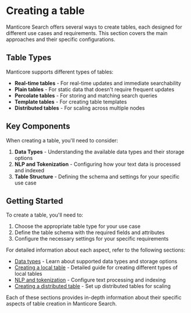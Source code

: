 # Creating a table
<!-- proofread -->

Manticore Search offers several ways to create tables, each designed for different use cases and requirements. This section covers the main approaches and their specific configurations.

## Table Types

Manticore supports different types of tables:

- **Real-time tables** - For real-time updates and immediate searchability
- **Plain tables** - For static data that doesn't require frequent updates
- **Percolate tables** - For storing and matching search queries
- **Template tables** - For creating table templates
- **Distributed tables** - For scaling across multiple nodes

## Key Components

When creating a table, you'll need to consider:

1. **Data Types** - Understanding the available data types and their storage options
2. **NLP and Tokenization** - Configuring how your text data is processed and indexed
3. **Table Structure** - Defining the schema and settings for your specific use case

## Getting Started

To create a table, you'll need to:

1. Choose the appropriate table type for your use case
2. Define the table schema with the required fields and attributes
3. Configure the necessary settings for your specific requirements

For detailed information about each aspect, refer to the following sections:

- [Data types](Creating_a_table/Data_types.md) - Learn about supported data types and storage options
- [Creating a local table](Creating_a_table/Local_tables.md) - Detailed guide for creating different types of local tables
- [NLP and tokenization](Creating_a_table/NLP_and_tokenization/Data_tokenization.md) - Configure text processing and indexing
- [Creating a distributed table](Creating_a_table/Creating_a_distributed_table/Creating_a_distributed_table.md) - Set up distributed tables for scaling

Each of these sections provides in-depth information about their specific aspects of table creation in Manticore Search.
